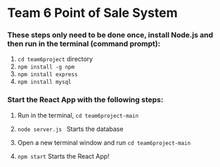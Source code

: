 # Team 6 Point of Sale System

### These steps only need to be done once, install Node.js and then run in the terminal (command prompt):
1. `cd team6project` directory
2. `npm install -g npm`
3. `npm install express`
4. `npm install mysql` 

### Start the React App with the following steps:
1. Run in the terminal, `cd team6project-main`
2. `node server.js ` Starts the database

3. Open a new terminal window and run `cd team6project-main`
4. `npm start` Starts the React App!

